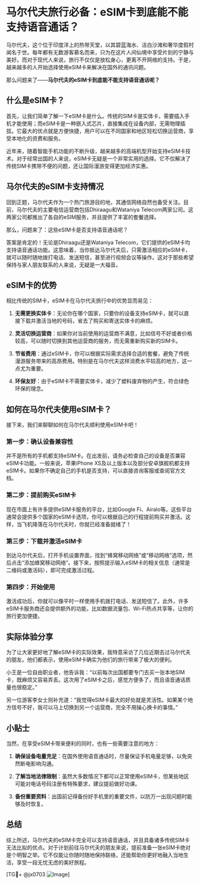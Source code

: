 # 马尔代夫旅行必备：eSIM卡到底能不能支持语音通话？

马尔代夫，这个位于印度洋上的热带天堂，以其碧蓝海水、洁白沙滩和奢华度假村闻名于世。每年都有无数游客慕名而来，只为在这片人间仙境中享受片刻的宁静与美好。而对于现代人来说，旅行不仅仅是放松身心，更离不开网络的支持。于是，越来越多的人开始选择使用eSIM卡来解决在国外的通讯问题。

那么问题来了——**马尔代夫的eSIM卡到底能不能支持语音通话呢？**

## 什么是eSIM卡？

首先，让我们简单了解一下eSIM卡是什么。传统的SIM卡是实体卡，需要插入手机才能使用；而eSIM卡是一种嵌入式芯片，直接集成在设备内部，无需物理插拔。它最大的优点就是方便快捷，用户可以在不同国家和地区轻松切换运营商，享受本地化的资费和服务。

近年来，随着智能手机功能的不断升级，越来越多的高端机型开始支持eSIM卡技术。对于经常出国的人来说，eSIM卡无疑是一个非常实用的选择。它不仅解决了传统SIM卡携带不便的问题，还让国际漫游变得更加经济实惠。

## 马尔代夫的eSIM卡支持情况

回到正题，马尔代夫作为一个热门旅游目的地，其通信网络自然也备受关注。目前，马尔代夫的主要电信运营商包括Dhiraagu和Wataniya Telecom两家公司。这两家公司都推出了各自的eSIM服务，并且提供了丰富的套餐选择。

那么，问题来了：这些eSIM卡是否支持语音通话呢？

答案是肯定的！无论是Dhiraagu还是Wataniya Telecom，它们提供的eSIM卡均支持语音通话功能。这意味着，当你抵达马尔代夫后，只需激活相应的eSIM卡，就可以随时随地拨打电话、发送短信，甚至进行视频会议等操作。这对于那些希望保持与家人朋友联系的人来说，无疑是一大福音。

## eSIM卡的优势

相比传统的SIM卡，eSIM卡在马尔代夫旅行中的优势显而易见：

1. **无需更换实体卡**：无论你在哪个国家，只要你的设备支持eSIM卡，就可以直接下载并激活当地的号码，省去了购买和寄送实体卡的麻烦。
   
2. **灵活切换运营商**：如果你对当前使用的运营商不满意，比如信号不好或者价格较高，可以随时切换到其他运营商的服务，而无需重新购买新的SIM卡。

3. **节省费用**：通过eSIM卡，你可以根据实际需求选择合适的套餐，避免了传统漫游服务带来的高昂费用。特别是在马尔代夫这样消费水平较高的地方，这一点尤为重要。

4. **环保友好**：由于eSIM卡不需要实体卡，减少了塑料废弃物的产生，符合绿色环保的理念。

## 如何在马尔代夫使用eSIM卡？

接下来，我们来聊聊如何在马尔代夫顺利使用eSIM卡吧！

### 第一步：确认设备兼容性

并不是所有的手机都支持eSIM卡。在出发前，请务必检查自己的设备是否兼容eSIM卡功能。一般来说，苹果iPhone XS及以上版本以及部分安卓旗舰机都支持eSIM卡。如果你不确定自己的手机是否支持，可以直接咨询客服或查阅官方文档。

### 第二步：提前购买eSIM卡

现在市面上有许多提供eSIM卡服务的平台，比如Google Fi、Airalo等。这些平台通常会提供多个国家的eSIM卡选项，你可以根据自己的行程提前购买并激活。这样，当飞机降落在马尔代夫时，你就已经准备就绪了！

### 第三步：下载并激活eSIM卡

到达马尔代夫后，打开手机设置界面，找到“蜂窝移动网络”或“移动网络”选项，然后点击“添加蜂窝移动网络”。接下来，按照提示输入eSIM卡的相关信息（通常是二维码或激活码），即可完成激活过程。

### 第四步：开始使用

激活成功后，你就可以像平时一样使用手机拨打电话、发送短信了。此外，许多eSIM卡服务商还会提供额外的功能，比如数据流量包、Wi-Fi热点共享等，让你的旅行更加便捷。

## 实际体验分享

为了让大家更好地了解eSIM卡的实际效果，我特意采访了几位近期去过马尔代夫的朋友。他们都表示，使用eSIM卡确实为他们的旅行带来了极大的便利。

小王是一位自由职业者，他告诉我：“以前每次出国都要专门去买一张本地SIM卡，既麻烦又容易弄丢。这次用了eSIM卡之后，感觉方便多了，而且语音通话质量也很稳定。”

另一位游客李女士则补充道：“我觉得eSIM卡最大的好处就是灵活性。如果某个地方信号不好，我可以马上切换到另一个运营商，完全不用操心换卡的事情。”

## 小贴士

当然，在享受eSIM卡带来便利的同时，也有一些需要注意的地方：

1. **确保设备电量充足**：在国外使用语音通话时，尽量保证手机电量足够，以免突然断电影响沟通。

2. **了解当地法律限制**：虽然大多数情况下都可以正常使用eSIM卡，但某些地区可能对电话号码注册有特殊要求，建议提前做好功课。

3. **备份重要资料**：出国前记得备份好手机里的重要文件，以防万一出现问题时能够及时恢复。

## 总结

综上所述，马尔代夫的eSIM卡完全可以支持语音通话，并且具备诸多传统SIM卡无法比拟的优点。对于计划前往马尔代夫的朋友来说，提前准备一张eSIM卡绝对是个明智之举。它不仅能让你随时随地保持联络，还能帮助你更好地融入当地生活，享受一段无忧无虑的美好旅程。

[TG💪+ @jx0703 ![Image](https://github.com/user-attachments/assets/dbca1d08-cadb-493c-b0ec-ad6f7a83f270)]